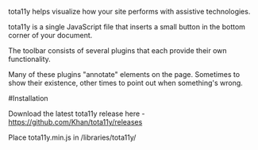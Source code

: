 tota11y helps visualize how your site performs with assistive technologies.

tota11y is a single JavaScript file that inserts a small button in the bottom corner of your document.

The toolbar consists of several plugins that each provide their own functionality.

Many of these plugins "annotate" elements on the page. Sometimes to show their existence, other times to point out when something's wrong.

#Installation

Download the latest tota11y release here - https://github.com/Khan/tota11y/releases

Place tota11y.min.js in /libraries/tota11y/
